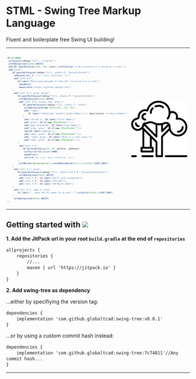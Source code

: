
# STML - Swing Tree Markup Language #

Fluent and boilerplate free Swing UI building!

<table style=".markdown-body .highlight pre, .markdown-body pre { font-size: 50%; }">
<tr>
<th></th>
<th></th>
</tr>
<tr>
<td style="font-size: 50% !important;"> 

```java
	
UI.of(this)
.withLayout(debug+"fill", "[][grow]")
.withBackground(Color.WHITE)
.add(UI.labelWithIcon(200, 200, cover).withTooltip("I am a picture of a swing on a tree!"))
.add("grow",
    UI.panelWithLayout(debug+"fill, insets 0","[grow][shrink]")
    .onMouseClick( e -> {/* does something */} )
    .add("cell 0 0",
    	UI.label("Hello and welcome to this UI! (Click me I'm a link)")
    	.makeBold()
    	.makeLinkTo("https://github.com/gts-oss")
    )
    .add("cell 0 1, grow, pushy",
    	UI.panelWithLayout(debug+"fill, insets 0","[grow][shrink]")
    	.withBackground(Color.WHITE)
    	.add("cell 0 0, aligny top, grow x",
    		UI.panelWithLayout(debug+"fill, insets 7","grow")
    		.withBackground(new Color(255, 138, 99))
    		.add( "span",
    			UI.label("<html><div style=\"width:275px;\">"+ description +"</div></html>")
    		)
    		.add("shrink x", UI.label("First Name"))
    		.add("grow", UI.of(new JTextField("")))
    		.add("gap unrelated", UI.label("Last Name"))
    		.add("wrap, grow", UI.of(new JTextField("")))
    		.add(UI.label("Address"))
    		.add("span, grow", UI.of(new JTextField("")))
    		.add( "span, grow", UI.label("Here is a text area:"))
    		.add("span, grow", UI.of(new JTextArea("")))
    	)
    	.add("cell 1 0",
    		UI.buttonWithIcon(50, 50, pdfIcon, pdfHover)
    		.withCursor(UI.Cursor.HAND)
    		.makePlain()
    		.onClick( e -> {/* does something */} )
    	)
    	.withBorder(BorderFactory.createMatteBorder(0,0,1,0,Color.LIGHT_GRAY))
    )
    .add("cell 0 2, grow",
    	UI.panelWithLayout(debug+"fill, insets 0 0 0 0","[grow][grow][grow]")
    	.withBackground(Color.WHITE)
    	.add("cell 1 0", UI.label("Built with swingtree"))
    	.add("cell 2 0", UI.label("GTS-OSS"))
    	.add("cell 3 0", UI.label("29-March-2022"))
    )
    .add("cell 0 3, span 2, grow",
    	UI.label("...here the UI comes to an end...").withColor(Color.LIGHT_GRAY)
    )
    .withBackground(Color.WHITE)
);
	
 ```

</td>
<td>
	
![<a href="https://www.flaticon.com/free-icons/swing" title="swing icons">Swing icons created by prettycons - Flaticon</a>](docs/img/swing.png)

</td>
</tr>
</table>


## Getting started with [![](https://jitpack.io/v/globaltcad/swing-tree.svg)](https://jitpack.io/#globaltcad/swing-tree) ##
**1. Add the JitPack url in your root `build.gradle` at the end of `repositories`**
```
allprojects {
	repositories {
		//...
		maven { url 'https://jitpack.io' }
	}
}
```
**2. Add swing-tree as dependency**

...either by specifiying the version tag:
```
dependencies {
	implementation 'com.github.globaltcad:swing-tree:v0.0.1'
}
```
...or by using a custom commit hash instead:
```
dependencies {
	implementation 'com.github.globaltcad:swing-tree:7c74811'//Any commit hash...
}
```
---

